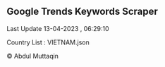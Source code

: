 

## Google Trends Keywords Scraper 
 
Last Update 13-04-2023 , 06:29:10

Country List :
VIETNAM.json



© Abdul Muttaqin 
